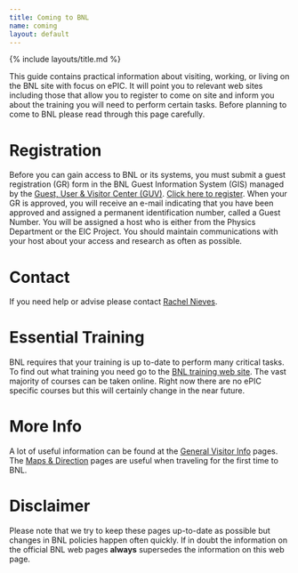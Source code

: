```yaml
---
title: Coming to BNL
name: coming
layout: default
---
```


{% include layouts/title.md %}

This guide contains practical information about visiting, working, or living on the BNL site with focus on ePIC. It will point you to relevant web sites including those that allow you to register to come on site and inform you about the training you will need to perform certain tasks. Before planning to come to BNL please read through this page carefully.

# Registration

Before you can gain access to BNL or its systems, you must submit a guest registration (GR) form in the BNL Guest Information System (GIS) managed by the [Guest, User & Visitor Center (GUV)](https://www.bnl.gov/guv/id.php).  [Click here to register](https://www.bnl.gov/guv/gis.php).   When your GR is approved, you will receive an e-mail indicating that you have been approved and assigned a permanent identification number, called a Guest Number. You will be assigned a host who is either from the Physics Department or the EIC Project.  You should maintain communications with your host about your access and research as often as possible.  

# Contact

If you need help or advise please contact [Rachel Nieves](mailto:irachel@bnl.gov).

# Essential Training

BNL requires that your training is up to-date to perform many critical tasks. To find out what training you need go to the [BNL training web site](https://www.bnl.gov/training/). The vast majority of courses can be taken online. Right now there are no ePIC specific courses but this will certainly change in the near future.  


# More Info

A lot of useful information can be found at the [General Visitor Info](https://www.bnl.gov/visitorinfo/) pages. The [Maps & Direction](https://www.bnl.gov/maps/) pages are useful when traveling for the first time to BNL.

# Disclaimer

Please note that we try to keep these pages up-to-date as possible but changes in BNL policies happen often quickly.  If in doubt the information on the official BNL web pages **always** supersedes the information on this web page.
